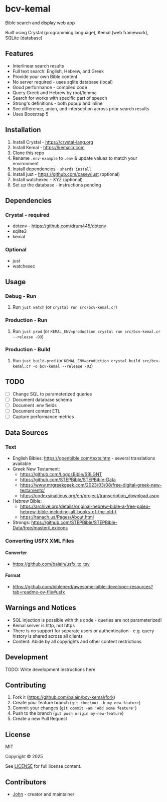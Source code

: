 # bcv-kemal

Bible search and display web app

Built using Crystal (programming language), Kemal (web framework), SQLite (database)

## Features
- Interlinear search results
- Full text search: English, Hebrew, and Greek
- Provide your own Bible content
- No server required - uses sqlite database (local)
- Good performance - compiled code
- Query Greek and Hebrew by root/lemma
- Search for works with specific part of speech
- Strong's definitions - both popup and inline
- See difference, union, and intersection across prior search results
- Uses Bootstrap 5

## Installation

1. Install Crystal - https://crystal-lang.org
1. Install Kemal - https://kemalcr.com
1. Clone this repo
1. Rename `.env-example` to `.env` & update values to match your environment
1. Install dependencies - `shards install`
1. Install just - https://github.com/casey/just (optional)
1. Install watchexec - XYZ (optional)
1. Set up the database - instructions pending

## Dependencies

### Crystal - required
- dotenv - https://github.com/drum445/dotenv
- sqlite3
- kemal

### Optional
- just
- watchexec

## Usage

### Debug - Run
1. Run `just watch` (or `crystal run src/bcv-kemal.cr`)

### Production - Run
1. Run `just prod` (or `KEMAL_ENV=production crystal run src/bcv-kemal.cr --release -O3`)

### Production - Build
1. Run `just build-prod` (or `KEMAL_ENV=production crystal build src/bcv-kemal.cr -o bcv-kemal --release -O3`)

## TODO

- [ ] Change SQL to parameterized queries
- [ ] Document database schema
- [ ] Document .env fields
- [ ] Document content ETL
- [ ] Capture performance metrics

## Data Sources

### Text 
- English Bibles: https://openbible.com/texts.htm - several translations available
- Greek New Testament:
  - https://github.com/LogosBible/SBLGNT
  - https://github.com/STEPBible/STEPBible-Data
  - https://www.mrgreekgeek.com/2023/03/08/free-digital-greek-new-testaments/
  - https://codexsinaiticus.org/en/project/transcription_download.aspx 
- Hebrew Bible:
  - https://archive.org/details/original-hebrew-bible-a-free-paleo-hebrew-bible-including-all-books-of-the-old-t 
  - https://tanach.us/Pages/About.html 
- Strongs: https://github.com/STEPBible/STEPBible-Data/tree/master/Lexicons

### Converting USFX XML Files

#### Converter
- https://github.com/balain/usfx_to_tsv

#### Format
- https://github.com/biblenerd/awesome-bible-developer-resources?tab=readme-ov-file#usfx

## Warnings and Notices

- SQL injection is possible with this code - queries are not parameterized!
- Kemal server is http, not https
- There is no support for separate users or authentication - e.g. query history is shared across all clients
- Content: Abide by all copyrights and other content restrictions

## Development

TODO: Write development instructions here

## Contributing

1. Fork it (<https://github.com/balain/bcv-kemal/fork>)
2. Create your feature branch (`git checkout -b my-new-feature`)
3. Commit your changes (`git commit -am 'Add some feature'`)
4. Push to the branch (`git push origin my-new-feature`)
5. Create a new Pull Request

## License

MIT

Copyright &copy; 2025

See [LICENSE](LICENSE) for full license content.

## Contributors

- [John](https://github.com/balain) - creator and maintainer
